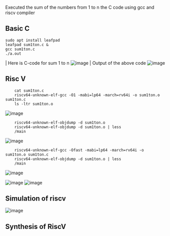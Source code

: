Executed the sum of the numbers from 1 to n the C code using gcc and riscv compiler
## Basic C

    sudo apt install leafpad
    leafpad sum1ton.c &
    gcc sum1ton.c
    ./a.out

| Here is C-code for sum 1 to n 
![image](https://github.com/saivardhan3333/VSD-HD/assets/60193705/2dd738e0-542f-4cef-9430-6f8c50cc3935)
| Output of the above code
![image](https://github.com/saivardhan3333/VSD-HD/assets/60193705/f542d1a0-d210-4275-90f8-fcc586f47851)

## Risc V

        cat sum1ton.c
        riscv64-unknown-elf-gcc -O1 -mabi=lp64 -march=rv64i -o sum1ton.o sum1ton.c
        ls -ltr sum1ton.o
![image](https://github.com/saivardhan3333/VSD-HD/assets/60193705/d922627f-cd59-4170-b247-a2456a2173c8)

        riscv64-unknown-elf-objdump -d sum1ton.o
        riscv64-unknown-elf-objdump -d sum1ton.o | less
        /main
![image](https://github.com/saivardhan3333/VSD-HD/assets/60193705/482d9d01-42ff-4032-9909-c54c9011a1ac)

        riscv64-unknown-elf-gcc -Ofast -mabi=lp64 -march=rv64i -o sum1ton.o sum1ton.c
        riscv64-unknown-elf-objdump -d sum1ton.o | less
        /main
![image](https://github.com/saivardhan3333/VSD-HD/assets/60193705/487bbc60-5626-4800-be1c-dbe217924d5f)

![image](https://github.com/saivardhan3333/VSD-HD/assets/60193705/2fe8a7a0-4e1f-4ab6-ae02-6169960ddd0d)
![image](https://github.com/saivardhan3333/VSD-HD/assets/60193705/fddf724c-0c9f-4e0d-8cf9-562414f1aff3)

## Simulation of riscv

      

![image](https://github.com/saivardhan3333/VSD-HD/assets/60193705/aebd6e43-ed82-4b87-b6a6-8e5b9c57c8b2)

## Synthesis of RiscV

     

        

        
